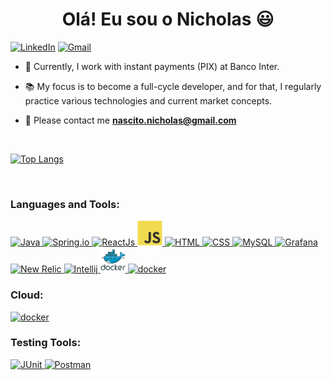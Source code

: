 
<h1 align="center">Olá! Eu sou o Nicholas 😃</h1>

[![LinkedIn](https://img.shields.io/badge/LinkedIn-0077B5?style=for-the-badge&logo=linkedin&logoColor=white)](https://www.linkedin.com/in/nascito-nicholas/) [![Gmail](https://img.shields.io/badge/Gmail-D14836?style=for-the-badge&logo=gmail&logoColor=white)](mailto:nacito.nicholas@gmail.com)

- 🏦 Currently, I work with instant payments (PIX) at Banco Inter.

- 📚 My focus is to become a full-cycle developer, and for that, I regularly practice various technologies and current market concepts.

- 📍 Please contact me **nascito.nicholas@gmail.com**

</br>
<div>

[![Top Langs](https://github-readme-stats.vercel.app/api/top-langs/?username=nascitonicholas&hide_progress=true)](https://github.com/nascitonicholas)

</div>


<div style="display: inline_block"><br>
<h3 align="left">Languages and Tools:</h3>
<p align="left"> 



<a href="https://docs.oracle.com/en/java/javase/17/" target="_blank" rel="noreferrer"> <img src="https://logosvector.net/wp-content/uploads/2013/03/java-eps-vector-logo.png" alt="Java" width="40" height="40"/> </a> 
<a href="https://spring.io/quickstart" target="_blank" rel="noreferrer"> <img src="https://upload.wikimedia.org/wikipedia/commons/4/44/Spring_Framework_Logo_2018.svg" alt="Spring.io" width="40" height="40"/> </a>
<a href="https://react.dev/reference/react" target="_blank" rel="noreferrer"> <img src="https://asset.brandfetch.io/idbkMiejO4/idPb1Ml9cZ.png" alt="ReactJs" width="40" height="40"/> </a>
<a href="https://developer.mozilla.org/en-US/docs/Web/JavaScript" target="_blank" rel="noreferrer"> <img src="https://raw.githubusercontent.com/devicons/devicon/master/icons/javascript/javascript-original.svg" alt="javascript" width="40" height="40"/> </a> 
<a href="https://developer.mozilla.org/en-US/docs/Web/HTML" target="_blank" rel="noreferrer"> <img src="https://upload.wikimedia.org/wikipedia/commons/6/61/HTML5_logo_and_wordmark.svg" alt="HTML" width="40" height="40"/> </a> 
<a href="https://developer.mozilla.org/en-US/docs/Web/CSS" target="_blank" rel="noreferrer"> <img src="https://upload.wikimedia.org/wikipedia/commons/d/d5/CSS3_logo_and_wordmark.svg" alt="CSS" width="40" height="40"/> </a> 
<a href="https://dev.mysql.com/doc/" target="_blank" rel="noreferrer"> <img src="https://asset.brandfetch.io/idBdG8DdKe/idSEhEKy8_.svg" alt="MySQL" width="40" height="40"/> </a> 
<a href="https://grafana.com/" target="_blank" rel="noreferrer"> <img src="https://cdn.cdnlogo.com/logos/g/64/grafana.svg" alt="Grafana" width="40" height="40"/> </a>
<a href="https://docs.newrelic.com" target="_blank" rel="noreferrer"> <img src="https://asset.brandfetch.io/ideNFctXie/id2J8_E6vy.svg" alt="New Relic" width="40" height="40"/> </a> 
<a href="https://www.jetbrains.com/pt-br/idea/features/" target="_blank" rel="noreferrer"> <img src="https://upload.wikimedia.org/wikipedia/commons/9/9c/IntelliJ_IDEA_Icon.svg" alt="Intellij" width="40" height="40"/> </a>
<a href="https://www.docker.com/" target="_blank" rel="noreferrer"> <img src="https://raw.githubusercontent.com/devicons/devicon/master/icons/docker/docker-original-wordmark.svg" alt="docker" width="40" height="40"/> </a>
<a href="https://kubernetes.io/pt-br/docs/concepts/overview/what-is-kubernetes/" target="_blank" rel="noreferrer"> <img src="https://asset.brandfetch.io/idJMXjfNh8/id_TsPiwJD.svg" alt="docker" width="40" height="40"/> </a> 

</div>
<div>
<h3 align="left">Cloud:</h3>
<a href="https://aws.amazon.com/pt/free/compute/?trk=d0b462ed-a9ff-4714-8a75-634758c49d4c&sc_channel=ps&ef_id=CjwKCAjwo7iiBhAEEiwAsIxQEThqrb7aDVvThkKMbLexdr0nSIvGLhHPPNl-bTkbKtWhsXbvnPnuoxoCNHQQAvD_BwE:G:s&s_kwcid=AL!4422!3!490489331969!p!!g!!amazon%20cloud!12024810921!121376982612" target="_blank" rel="noreferrer"> <img src="https://asset.brandfetch.io/idYwGY4LgH/idAeCbMakF.png" alt="docker" width="40" height="40"/> </a> 

</div>
<div>
<h3 align="left">Testing Tools:</h3>
<a href="https://junit.org/junit5/" target="_blank" rel="noreferrer"> <img src="https://asset.brandfetch.io/idD7RfhCFS/id3KSPzOxb.png" alt="JUnit" width="40" height="40"/> </a> 
<a href="https://www.postman.com" target="_blank" rel="noreferrer"> <img src="https://asset.brandfetch.io/idhOaW1dtX/idL6IImU92.svg" alt="Postman" width="40" height="40"/> </a> 
</div>

